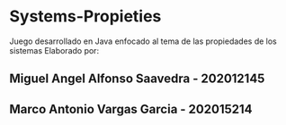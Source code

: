 # Systems-Propieties
Juego desarrollado en Java enfocado al tema de las propiedades de los sistemas 
Elaborado por:

## Miguel Angel Alfonso Saavedra - 202012145
## Marco Antonio Vargas Garcia - 202015214
